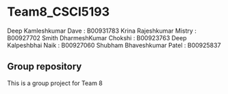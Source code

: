 # Team8_CSCI5193

Deep Kamleshkumar Dave : B00931783
Krina Rajeshkumar Mistry : B00927702
Smith DharmeshKumar Chokshi : B00923763
Deep Kalpeshbhai Naik : B00927060
Shubham Bhaveshkumar Patel : B00925837

## Group repository

This is a group project for Team 8
